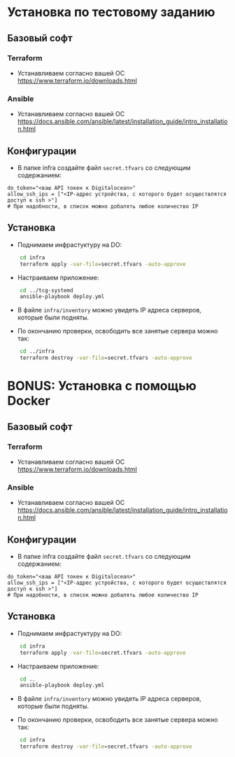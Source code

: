 # Установка по тестовому заданию

## Базовый софт
### Terraform
-  Устанавливаем согласно вашей ОС https://www.terraform.io/downloads.html
### Ansible
- Устанавливаем согласно вашей ОС https://docs.ansible.com/ansible/latest/installation_guide/intro_installation.html

## Конфигурации
- В папке infra создайте файл `secret.tfvars` со следующим содержанием:
```
do_token="<ваш API токен к Digitalocean>"
allow_ssh_ips = ["<IP-адрес устройства, с которого будет осуществлятся доступ к ssh >"] 
# При надобности, в список можно добалять любое количество IP
```

## Установка
- Поднимаем инфрастуктуру на DO:
```bash
    cd infra
    terraform apply -var-file=secret.tfvars -auto-approve 
```
- Настраиваем приложение:
```bash
    cd ../tcg-systemd
    ansible-playbook deploy.yml
```
- В файле `infra/inventory` можно увидеть IP адреса серверов, которые были подняты.

- По окончанию проверки, освободить все занятые сервера можно так:
```bash
    cd ../infra
    terraform destroy -var-file=secret.tfvars -auto-approve
```

# BONUS: Установка с помощью Docker

## Базовый софт
### Terraform
-  Устанавливаем согласно вашей ОС https://www.terraform.io/downloads.html
### Ansible
- Устанавливаем согласно вашей ОС https://docs.ansible.com/ansible/latest/installation_guide/intro_installation.html

## Конфигурации
- В папке infra создайте файл `secret.tfvars` со следующим содержанием:
```
do_token="<ваш API токен к Digitalocean>"
allow_ssh_ips = ["<IP-адрес устройства, с которого будет осуществлятся доступ к ssh >"] 
# При надобности, в список можно добалять любое количество IP
```

## Установка
- Поднимаем инфрастуктуру на DO:
```bash
    cd infra
    terraform apply -var-file=secret.tfvars -auto-approve 
```
- Настраиваем приложение:
```bash
    cd ..
    ansible-playbook deploy.yml
```
- В файле `infra/inventory` можно увидеть IP адреса серверов, которые были подняты.

- По окончанию проверки, освободить все занятые сервера можно так:
```bash
    cd infra
    terraform destroy -var-file=secret.tfvars -auto-approve
```